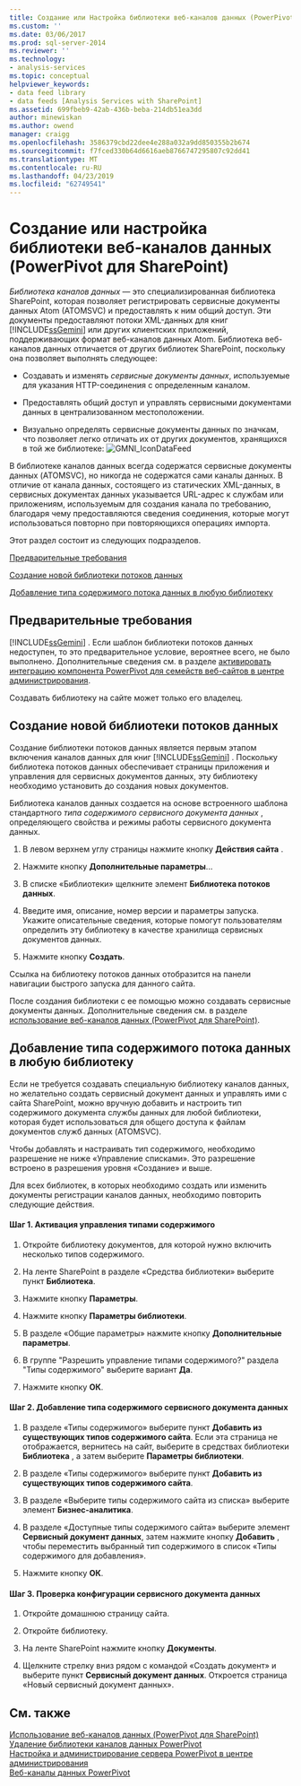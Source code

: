 ```yaml
---
title: Создание или Настройка библиотеки веб-каналов данных (PowerPivot для SharePoint) | Документация Майкрософт
ms.custom: ''
ms.date: 03/06/2017
ms.prod: sql-server-2014
ms.reviewer: ''
ms.technology:
- analysis-services
ms.topic: conceptual
helpviewer_keywords:
- data feed library
- data feeds [Analysis Services with SharePoint]
ms.assetid: 699fbeb9-42ab-436b-beba-214db51ea3dd
author: minewiskan
ms.author: owend
manager: craigg
ms.openlocfilehash: 3586379cbd22dee4e288a032a9dd850355b2b674
ms.sourcegitcommit: f7fced330b64d6616aeb8766747295807c92dd41
ms.translationtype: MT
ms.contentlocale: ru-RU
ms.lasthandoff: 04/23/2019
ms.locfileid: "62749541"
---
```

# <a name="create-or-customize-a-data-feed-library-powerpivot-for-sharepoint"></a>Создание или настройка библиотеки веб-каналов данных (PowerPivot для SharePoint)
  *Библиотека каналов данных* — это специализированная библиотека SharePoint, которая позволяет регистрировать сервисные документы данных Atom (ATOMSVC) и предоставлять к ним общий доступ. Эти документы предоставляют потоки XML-данных для книг [!INCLUDE[ssGemini](../../includes/ssgemini-md.md)] или других клиентских приложений, поддерживающих формат веб-каналов данных Atom. Библиотека веб-каналов данных отличается от других библиотек SharePoint, поскольку она позволяет выполнять следующее:  
  
-   Создавать и изменять *сервисные документы данных*, используемые для указания HTTP-соединения с определенным каналом.  
  
-   Предоставлять общий доступ и управлять сервисными документами данных в централизованном местоположении.  
  
-   Визуально определять сервисные документы данных по значкам, что позволяет легко отличать их от других документов, хранящихся в той же библиотеке: ![GMNI_IconDataFeed](../media/gmni-icondatafeed.gif "GMNI_IconDataFeed")  
  
 В библиотеке каналов данных всегда содержатся сервисные документы данных (ATOMSVC), но никогда не содержатся сами каналы данных. В отличие от канала данных, состоящего из статических XML-данных, в сервисных документах данных указывается URL-адрес к службам или приложениям, используемым для создания канала по требованию, благодаря чему предоставляются сведения соединения, которые могут использоваться повторно при повторяющихся операциях импорта.  
  
 Этот раздел состоит из следующих подразделов.  
  
 [Предварительные требования](#prereq)  
  
 [Создание новой библиотеки потоков данных](#createlib)  
  
 [Добавление типа содержимого потока данных в любую библиотеку](#addtolib)  
  
##  <a name="prereq"></a> Предварительные требования  
 [!INCLUDE[ssGemini](../../includes/ssgemini-md.md)] . Если шаблон библиотеки потоков данных недоступен, то это предварительное условие, вероятнее всего, не было выполнено. Дополнительные сведения см. в разделе [активировать интеграцию компонента PowerPivot для семейств веб-сайтов в центре администрирования](activate-power-pivot-integration-for-site-collections-in-ca.md).  
  
 Создавать библиотеку на сайте может только его владелец.  
  
##  <a name="createlib"></a> Создание новой библиотеки потоков данных  
 Создание библиотеки потоков данных является первым этапом включения каналов данных для книг [!INCLUDE[ssGemini](../../includes/ssgemini-md.md)] . Поскольку библиотека потоков данных обеспечивает страницы приложения и управления для сервисных документов данных, эту библиотеку необходимо установить до создания новых документов.  
  
 Библиотека каналов данных создается на основе встроенного шаблона стандартного *типа содержимого сервисного документа данных* , определяющего свойства и режимы работы сервисного документа данных.  
  
1.  В левом верхнем углу страницы нажмите кнопку **Действия сайта** .  
  
2.  Нажмите кнопку **Дополнительные параметры**...  
  
3.  В списке «Библиотеки» щелкните элемент **Библиотека потоков данных**.  
  
4.  Введите имя, описание, номер версии и параметры запуска. Укажите описательные сведения, которые помогут пользователям определить эту библиотеку в качестве хранилища сервисных документов данных.  
  
5.  Нажмите кнопку **Создать**.  
  
 Ссылка на библиотеку потоков данных отобразится на панели навигации быстрого запуска для данного сайта.  
  
 После создания библиотеки с ее помощью можно создавать сервисные документы данных. Дополнительные сведения см. в разделе [использование веб-каналов данных &#40;PowerPivot для SharePoint&#41;](use-data-feeds-power-pivot-for-sharepoint.md).  
  
##  <a name="addtolib"></a> Добавление типа содержимого потока данных в любую библиотеку  
 Если не требуется создавать специальную библиотеку каналов данных, но желательно создать сервисный документ данных и управлять ими с сайта SharePoint, можно вручную добавить и настроить тип содержимого документа службы данных для любой библиотеки, которая будет использоваться для общего доступа к файлам документов служб данных (ATOMSVC).  
  
 Чтобы добавлять и настраивать тип содержимого, необходимо разрешение не ниже «Управление списками». Это разрешение встроено в разрешения уровня «Создание» и выше.  
  
 Для всех библиотек, в которых необходимо создать или изменить документы регистрации каналов данных, необходимо повторить следующие действия.  
  
#### <a name="step-1-enable-content-type-management"></a>Шаг 1. Активация управления типами содержимого  
  
1.  Откройте библиотеку документов, для которой нужно включить несколько типов содержимого.  
  
2.  На ленте SharePoint в разделе «Средства библиотеки» выберите пункт **Библиотека**.  
  
3.  Нажмите кнопку **Параметры**.  
  
4.  Нажмите кнопку **Параметры библиотеки**.  
  
5.  В разделе «Общие параметры» нажмите кнопку **Дополнительные параметры**.  
  
6.  В группе "Разрешить управление типами содержимого?" раздела "Типы содержимого" выберите вариант **Да**.  
  
7.  Нажмите кнопку **ОК**.  
  
#### <a name="step-2-add-the-data-service-document-content-type"></a>Шаг 2. Добавление типа содержимого сервисного документа данных  
  
1.  В разделе «Типы содержимого» выберите пункт **Добавить из существующих типов содержимого сайта**. Если эта страница не отображается, вернитесь на сайт, выберите в средствах библиотеки **Библиотека** , а затем выберите **Параметры библиотеки**.  
  
2.  В разделе «Типы содержимого» выберите пункт **Добавить из существующих типов содержимого сайта**.  
  
3.  В разделе «Выберите типы содержимого сайта из списка» выберите элемент **Бизнес-аналитика**.  
  
4.  В разделе «Доступные типы содержимого сайта» выберите элемент **Сервисный документ данных**, затем нажмите кнопку **Добавить** , чтобы переместить выбранный тип содержимого в список «Типы содержимого для добавления».  
  
5.  Нажмите кнопку **ОК**.  
  
#### <a name="step-3-verify-data-service-document-configuration"></a>Шаг 3. Проверка конфигурации сервисного документа данных  
  
1.  Откройте домашнюю страницу сайта.  
  
2.  Откройте библиотеку.  
  
3.  На ленте SharePoint нажмите кнопку **Документы**.  
  
4.  Щелкните стрелку вниз рядом с командой «Создать документ» и выберите пункт **Сервисный документ данных**. Откроется страница «Новый сервисный документ данных».  
  
## <a name="see-also"></a>См. также  
 [Использование веб-каналов данных &#40;PowerPivot для SharePoint&#41;](use-data-feeds-power-pivot-for-sharepoint.md)   
 [Удаление библиотеки каналов данных PowerPivot](delete-a-power-pivot-data-feed-library.md)   
 [Настройка и администрирование сервера PowerPivot в центре администрирования](power-pivot-server-administration-and-configuration-in-central-administration.md)   
 [Веб-каналы данных PowerPivot](power-pivot-data-feeds.md)  
  
  
